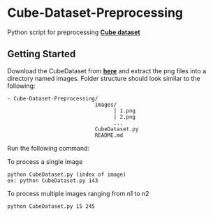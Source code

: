 # Cube-Dataset-Preprocessing

Python script for preprocessing [**Cube dataset**](http://ipg.fer.hr/ipg/resources/color_constancy#)

## Getting Started

Download the CubeDataset from [**here**](https://ferhr.sharepoint.com/:f:/s/imageprocessinggroup/Eq7zIi8T3o5Jj677YE_PIAgBTvxd0eQNTMLxCQ9ynLckog?e=a1688f96d4374a798560db3f5739d16b) and extract the png files into a directory named images.
Folder structure should look similar to the following:
```
- Cube-Dataset-Preprocessing/
                            images/
                                  | 1.png
                                  | 2.png
                                  ...
                            CubeDataset.py
                            README.md
```

Run the following command:

  To process a single image
  ```
  python CubeDataset.py (index of image)
  ex: python CubeDataset.py 143
  ```
  To process multiple images ranging from n1 to n2
  ```
  python CubeDataset.py 15 245
  ```
